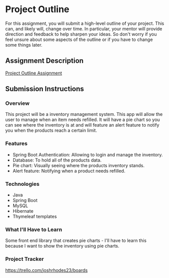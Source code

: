 # Project Outline
For this assignment, you will submit a high-level outline of your project. This can, and likely will, change over time. In particular, your mentor will provide direction and feedback to help sharpen your ideas. So don't worry if you feel unsure about some aspects of the outline or if you have to change some things later.

## Assignment Description
[Project Outline Assignment](https://education.launchcode.org/liftoff/modules/assignments/project-outline)

## Submission Instructions

### Overview
This project will be a inventory management system. This app will allow the user to manage when an item needs refilled. It will have a pie chart so you can see where the inventory is at and will feature an alert feature to notify you when the products reach a certain limit.
### Features
+  Spring Boot Authentication: Allowing to login and manage the inventory.
+  Database: To hold all of the products data.
+  Pie chart: Visually seeing where the products inventory stands.
+  Alert feature: Notifying when a product needs refilled.
### Technologies
+  Java
+  Spring Boot
+  MySQL
+ Hibernate
+ Thymeleaf templates
### What I'll Have to Learn
Some front end library that creates pie charts - I'll have to learn this because I want to show the inventory using pie charts.


### Project Tracker
https://trello.com/joshrhodes23/boards
